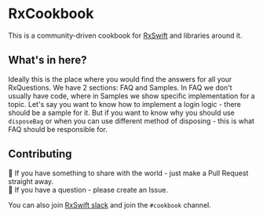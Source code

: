 RxCookbook
==========

This is a community-driven cookbook for
[RxSwift](https://github.com/ReactiveX/RxSwift) and libraries around it.

## What's in here?
Ideally this is the place where you would find the answers for all your
RxQuestions. We have 2 sections: FAQ and Samples. In FAQ we don't usually have
code, where in Samples we show specific implementation for a topic. Let's say
you want to know how to implement a login logic - there should be a sample for
it. But if you want to know why you should use `disposeBag` or when you can use
different method of disposing - this is what FAQ should be responsible for.

## Contributing
🎉 If you have something to share with the world - just make a Pull
Request straight away. <br />
🤔 If you have a question - please create an Issue.

You can also join [RxSwift slack](http://rxswift-slack.herokuapp.com/) and join
the `#cookbook` channel.
